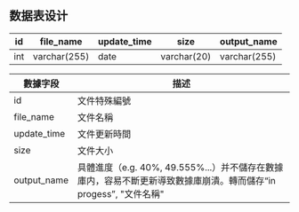 ## 数据表设计


| id | file_name | update_time | size | output_name |
|----|------|------|------|-------|
| int | varchar(255) | date | varchar(20) | varchar(255) |


| 數據字段 | 描述 | 
|----|------|
| id | 文件特殊編號 | 
| file_name | 文件名稱 |
| update_time | 文件更新時間 |
| size | 文件大小 |
| output_name | 具體進度（e.g. 40%, 49.555%...）并不儲存在數據庫内，容易不斷更新導致數據庫崩潰。轉而儲存“in progess”, "文件名稱"  |


<!-- <img alt="img.png" src="./图片/img.png"/> -->
